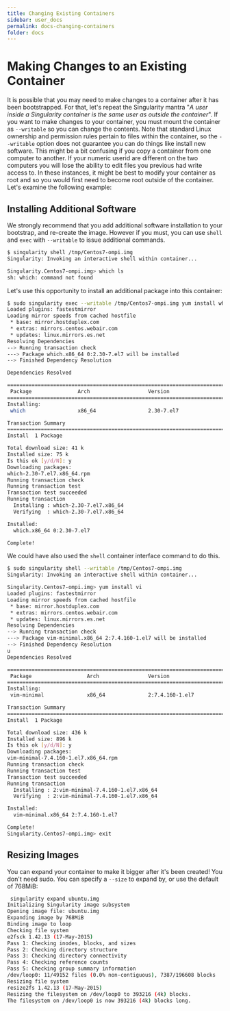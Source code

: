 ```yaml
---
title: Changing Existing Containers
sidebar: user_docs
permalink: docs-changing-containers
folder: docs
---
```



# Making Changes to an Existing Container
It is possible that you may need to make changes to a container after it has been bootstrapped. For that, let's repeat the Singularity mantra "*A user inside a Singularity container is the same user as outside the container*". If you want to make changes to your container, you must mount the container as `--writable` so you can change the contents. Note that standard Linux ownership and permission rules pertain to files within the container, so the `--writable` option does not guarantee you can do things like install new software. This might be a bit confusing if you copy a container from one computer to another. If your numeric userid are different on the two computers you will lose the ability to edit files you previous had write access to. In these instances, it might be best to modify your container as root and so you would first need to become root outside of the container. Let's examine the following example:

## Installing Additional Software
We strongly recommend that you add additional software installation to your bootstrap, and re-create the image. However if you must, you can use `shell` and `exec` with `--writable` to issue additional commands.


```bash
$ singularity shell /tmp/Centos7-ompi.img 
Singularity: Invoking an interactive shell within container...

Singularity.Centos7-ompi.img> which ls
sh: which: command not found
```

Let's use this opportunity to install an additional package into this container:

```bash
$ sudo singularity exec --writable /tmp/Centos7-ompi.img yum install which
Loaded plugins: fastestmirror
Loading mirror speeds from cached hostfile
 * base: mirror.hostduplex.com
 * extras: mirrors.centos.webair.com
 * updates: linux.mirrors.es.net
Resolving Dependencies
--> Running transaction check
---> Package which.x86_64 0:2.30-7.el7 will be installed
--> Finished Dependency Resolution

Dependencies Resolved

====================================================================================================
 Package               Arch                   Version                    Repository            Size
====================================================================================================
Installing:
 which                 x86_64                 2.30-7.el7                 base                  41 k

Transaction Summary
====================================================================================================
Install  1 Package

Total download size: 41 k
Installed size: 75 k
Is this ok [y/d/N]: y
Downloading packages:
which-2.30-7.el7.x86_64.rpm                                                  |  41 kB  00:00:00     
Running transaction check
Running transaction test
Transaction test succeeded
Running transaction
  Installing : which-2.30-7.el7.x86_64                                                          1/1 
  Verifying  : which-2.30-7.el7.x86_64                                                          1/1 

Installed:
  which.x86_64 0:2.30-7.el7                                                                         

Complete!
```

We could have also used the `shell` container interface command to do this.

```bash
$ sudo singularity shell --writable /tmp/Centos7-ompi.img
Singularity: Invoking an interactive shell within container...

Singularity.Centos7-ompi.img> yum install vi
Loaded plugins: fastestmirror
Loading mirror speeds from cached hostfile
 * base: mirror.hostduplex.com
 * extras: mirrors.centos.webair.com
 * updates: linux.mirrors.es.net
Resolving Dependencies
--> Running transaction check
---> Package vim-minimal.x86_64 2:7.4.160-1.el7 will be installed
--> Finished Dependency Resolution
u
Dependencies Resolved

====================================================================================================
 Package                  Arch                Version                       Repository         Size
====================================================================================================
Installing:
 vim-minimal              x86_64              2:7.4.160-1.el7               base              436 k

Transaction Summary
====================================================================================================
Install  1 Package

Total download size: 436 k
Installed size: 896 k
Is this ok [y/d/N]: y
Downloading packages:
vim-minimal-7.4.160-1.el7.x86_64.rpm                                         | 436 kB  00:00:00     
Running transaction check
Running transaction test
Transaction test succeeded
Running transaction
  Installing : 2:vim-minimal-7.4.160-1.el7.x86_64                                               1/1 
  Verifying  : 2:vim-minimal-7.4.160-1.el7.x86_64                                               1/1 

Installed:
  vim-minimal.x86_64 2:7.4.160-1.el7                                                                

Complete!
Singularity.Centos7-ompi.img> exit
```

## Resizing Images

You can expand your container to make it bigger after it's been created! You don't need sudo. You can specify a `--size` to expand by, or use the default of 768MiB:

```bash
 singularity expand ubuntu.img 
Initializing Singularity image subsystem
Opening image file: ubuntu.img
Expanding image by 768MiB
Binding image to loop
Checking file system
e2fsck 1.42.13 (17-May-2015)
Pass 1: Checking inodes, blocks, and sizes
Pass 2: Checking directory structure
Pass 3: Checking directory connectivity
Pass 4: Checking reference counts
Pass 5: Checking group summary information
/dev/loop0: 11/49152 files (0.0% non-contiguous), 7387/196608 blocks
Resizing file system
resize2fs 1.42.13 (17-May-2015)
Resizing the filesystem on /dev/loop0 to 393216 (4k) blocks.
The filesystem on /dev/loop0 is now 393216 (4k) blocks long.
```
